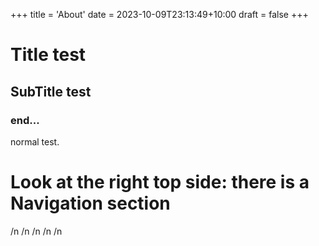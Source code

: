+++
title = 'About'
date = 2023-10-09T23:13:49+10:00
draft = false
+++
# Title test
## SubTitle test
### end...

normal test.

# Look at the right top side: there is a Navigation section
/n
/n
/n
/n
/n
